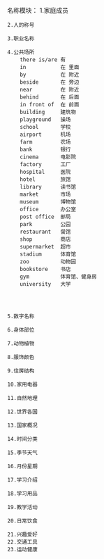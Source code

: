 名称模块：
	1.家庭成员
		
		
		
		
		
		
		
	2.人的称号
	
	3.职业名称
	
	4.公共场所
		there is/are 有
		in			 在 里面
		by  		 在 附近
		beside		 在 旁边
		near		 在 附近
		behind		 在 后面
		in front of	 在 前面
		building	 建筑物
		playground	 操场
		school	 	 学校
		airport	     机场
		farm		 农场
		bank		 银行
		cinema		 电影院
		factory		 工厂
		hospital  	 医院
		hotel		 旅馆 
		library		 读书馆
		market		 市场
		museum		 博物馆
		office		 办公室
		post office	 邮局
		park		 公园
		restaurant	 餐馆
		shop		 商店
		supermarket	 超市
		stadium		 体育馆
		zoo			 动物园
		bookstore	 书店
		gym			 体育馆、健身房
		university	 大学
		 
	
	
	
	5.数字名称
	
	6.身体部位
	
	7.动物植物
	
	8.服饰颜色
	
	9.住房结构
	
	10.家用电器
	
	11.自然地理
	
	12.世界各国
	
	13.国家概况
	
	14.时间分类
	
	15.季节天气
	
	16.月份星期
	
	17.学习介绍
	
	18.学习用品
	
	19.教学活动
	
	20.日常饮食
	
	21.兴趣爱好
	22.交通工具
	23.运动健康